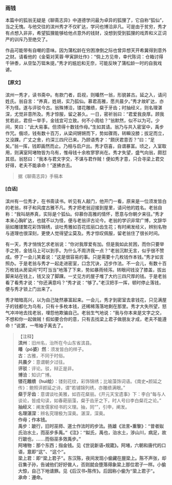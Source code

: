 <script type="text/javascript">
    var head = document.getElementsByTagName('head')[0];
    cssURL = '/public/liao.css';
    linkTag = document.createElement('link');
    linkTag.href = cssURL;
    linkTag.setAttribute('type','text/css');
    linkTag.setAttribute('rel','stylesheet');
    head.appendChild(linkTag);
</script>
### 雨钱

本篇中的狐翁无疑是《聊斋志异》中道德学问最为卓异的狐狸了，它自称“狐仙”，当之无愧。与他交往的滨州秀才不仅旷达，学问也博洽非凡。可是由于贫穷，秀才有点想入非非，希望狐狸能够给他点意外的钱财，没想到受到狐狸的戏弄和义正词严的训斥乃至绝交了。

作品可能带有自嘲的意味。因为蒲松龄在穷困潦倒之际也曾异想天开希冀得到意外之财。请看他的《金菊对芙蓉·甲寅辞灶作》：“倘上方见帝，幸代陈词：仓箱讨得千钟黍，从空坠万铤朱提。”秀才的尴尬和无奈，可能反映了蒲松龄一时的自我戏谑。

#### 【原文】
<section>
滨州一秀才，读书斋中。有款门者，启视，则皤然一翁，形貌甚古。延之入，请问姓氏。翁自言：“养真，姓胡，实乃狐仙。慕君高雅，愿共晨夕。”秀才故旷达，亦不为怪。遂与评驳今古。翁殊博洽，镂花雕缋，粲于牙齿；时抽经义，则名理湛深，尤觉非意所及。秀才惊服，留之甚久。一日，密祈翁曰：“君爱我良厚。顾我贫若此，君但一举手，金钱宜可立致。何不小周给？”翁默然，似不以为可。少间，笑曰：“此大易事。但须得十数钱作母。”生如其请。翁乃与共入密室中，禹步作咒。俄顷，钱有数十百万，从梁间锵锵而下，势如骤雨，转瞬没膝；拔足而立，又没踝。广丈之舍，约深三四尺已来。乃顾语秀才：“颇厌君意否？”曰：“足矣。”翁一挥，钱即画然而止。乃相与启户出。秀才窃喜，自谓暴富。顷之，入室取用，则满室阿堵物皆为乌有，惟母钱十余枚寥寥尚在。秀才失望，盛气向翁，颇怼其诳。翁怒曰：“我本与君文字交，不谋与君作贼！便如秀才意，只合寻梁上君交好得，老夫不能承命！”遂拂衣去。

</section>

> 据《聊斋志异》手稿本

#### [白话]
<aside>

滨州有一位秀才，在书斋读书。听见有人敲门，他开门一看，原来是一位须发皆白的老翁，样子和风度古雅不凡。秀才把老翁迎接到屋里，请问他的姓名。老翁自称：“我叫胡养真，实际是个狐仙。仰慕你高雅的情怀，愿意与你朝夕来往。”秀才本来心胸旷达，也就不以为怪，便与老翁评古论今。老翁的学识非常广博，文辞华丽如雕镂繁花彩饰锦绣，谈吐秀雅如百花炫丽口齿生花；有时阐发经义，辨别名物与道理也很深刻，更使人觉得望尘莫及。秀才惊叹佩服，留老翁住了很长时间。

有一天，秀才悄悄乞求老翁说：“你对我厚爱有加。但是我如此贫困，而你只要举手之劳，金钱马上可以到手。为什么不周济我一点？”老翁沉默无言，似乎很不赞成。停了一会儿笑着说：“这是很容易的事。只是需要十几枚钱作本钱。”秀才如言照办。于是老翁与秀才一起走进密室，口念咒诀，迈步作法。不一会儿，有数十百万枚钱从房梁间“叮叮当当”地落了下来，势如暴雨倾泻。转眼间钱没了膝盖，拔出脚来站在钱上，钱又没了脚踝。一丈见方的屋子堆了大约三四尺厚的钱。于是老翁看了看秀才说：“你还满意吗？”秀才说：“够了。”老汉把手一挥，顿时停止落钱，便与秀才锁上门出来了。

秀才暗暗高兴，以为自己陡然暴富起来。一会儿，秀才到密室去拿钱花，只见满屋子的钱都化为乌有，只有十多枚本钱，还稀稀落落地剩在那里。秀才大失所望，怒气冲冲地去找老翁，埋怨他欺骗自己。老翁生气地说：“我与你本来是文字之交，不想和你一起做贼！假如要合你的意，只有去找梁上君子做朋友才成，老夫不能遵命！”说罢，一甩袖子离去了。

</aside>

> 【注释】  
<b>滨州</b>：旧州名，治所在今山东省滨县。  
<b>皤（pó婆）然</b>：须发皆白的样子。  
<b>古</b>：古雅，不同于时俗。  
<b>共晨夕</b>：意谓朝夕过往。  
<b>评驳</b>：评论。驳，辩正是非。  
<b>博洽</b>：知识广博。  
<b>镂花雕缋（huì绘）</b>：镂刻花纹，彩饰锦绣；比喻藻饰词语。《南史•颜延之传》：鲍照评颜延之诗，谓“若铺锦列绣，亦雕缋满眼。”  
<b>粲于牙齿</b>：意谓谈吐美雅，如百花粲丽。《开元天宝遗事》下：李白“每与人谈论，皆成句读，如春葩丽藻，粲于齿牙之下，时人号曰李白粲花之论。”  
<b>抽经义</b>：阐发儒家经书的义理。抽，同“”，引申，阐发。  
<b>名理湛深</b>：辨名究理极为深奥。湛深，深奥。  
<b>作母；作本钱。  
<b>禹步</b>：跛行，旧时巫师、道士作法时的步法。扬雄《法言•重黎》：“昔者姒氏治水土，而巫步多禹。”《注》：“姒氏，禹也，治水土，涉山川，病足，故行跛也，……而俗巫多效禹步。”  
<b>阿堵物</b>：那个东西；指金钱。见《世说新语•规箴》。阿堵，六朝和唐代的口语，意即“这”、“这个”。  
<b>梁上君</b>：即“梁上君子”。东汉陈，夜间发现小偷藏在屋梁上。陈不声张，却召集子孙，告诫他们好好做人，否则就会堕落得象梁上那位君子一样。小偷大惊，自己下地请罪。见《后汉书•陈传》。后因称小偷为“梁上君子”。  
<b>承命</b>：遵命。  
